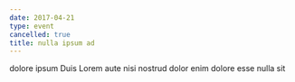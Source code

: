 ```yaml
---
date: 2017-04-21
type: event
cancelled: true
title: nulla ipsum ad
---
```

dolore ipsum Duis Lorem aute nisi nostrud dolor enim dolore esse nulla sit